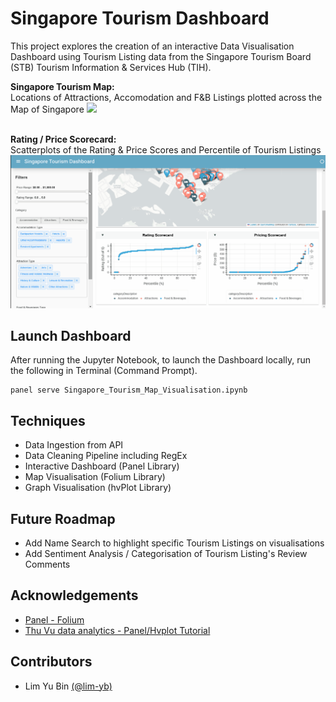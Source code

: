 # Singapore Tourism Dashboard

This project explores the creation of an interactive Data Visualisation Dashboard using Tourism Listing data from the Singapore Tourism Board (STB) Tourism Information & Services Hub (TIH).

**Singapore Tourism Map:**\
Locations of Attractions, Accomodation and F&B Listings plotted across the Map of Singapore
![](gif/Singapore_Tourism_Map.gif)

\
**Rating / Price Scorecard:**\
Scatterplots of the Rating & Price Scores and Percentile of Tourism Listings
![](gif/Rating_Price_Scorecard.gif)
## Launch Dashboard

After running the Jupyter Notebook, to launch the Dashboard locally, run the following in Terminal (Command Prompt).

```
panel serve Singapore_Tourism_Map_Visualisation.ipynb
```
## Techniques
- Data Ingestion from API
- Data Cleaning Pipeline including RegEx
- Interactive Dashboard (Panel Library)
- Map Visualisation (Folium Library)
- Graph Visualisation (hvPlot Library)
## Future Roadmap

- Add Name Search to highlight specific Tourism Listings on visualisations
- Add Sentiment Analysis / Categorisation of Tourism Listing's Review Comments 


## Acknowledgements

- [Panel - Folium](https://panel.holoviz.org/gallery/external/Folium.html)
- [Thu Vu data analytics - Panel/Hvplot Tutorial](https://www.youtube.com/watch?v=uhxiXOTKzfs)


## Contributors

- Lim Yu Bin [(@lim-yb)](https://github.com/lim-yb)
